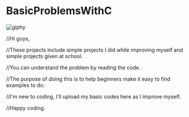 # BasicProblemsWithC
![giphy](https://user-images.githubusercontent.com/98906252/202922104-8d5bfe3c-836e-40c5-8509-a3e4b96ff073.gif)

//Hi guys,

//These projects include simple projects I did while improving myself and simple projects given at school. 

//You can understand the problem by reading the code.

//The purpose of doing this is to help beginners make it easy to find examples to do.

//I'm new to coding, I'll upload my basic codes here as I improve myself.

//Happy coding.
